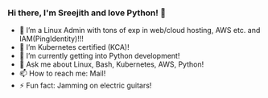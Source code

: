 ### Hi there, I'm Sreejith and love Python! 👋

- 🔭 I’m a Linux Admin with tons of exp in web/cloud hosting, AWS etc. and IAM(PingIdentity)!!!
- 🌱 I’m Kubernetes certified (KCA)!
- 🌱 I’m currently getting into Python development!
- 💬 Ask me about Linux, Bash, Kubernetes, AWS, Python!
- 📫 How to reach me: Mail!
- ⚡ Fun fact: Jamming on electric guitars!

<!--
**SqueekyMouse/SqueekyMouse** is a ✨ _special_ ✨ repository because its `README.md` (this file) appears on your GitHub profile.

Here are some ideas to get you started:

- 🔭 I’m currently working on ...
- 🌱 I’m currently learning ...
- 👯 I’m looking to collaborate on ...
- 🤔 I’m looking for help with ...
- 💬 Ask me about ...
- 📫 How to reach me: ...
- 😄 Pronouns: ...
- ⚡ Fun fact: ...
-->
